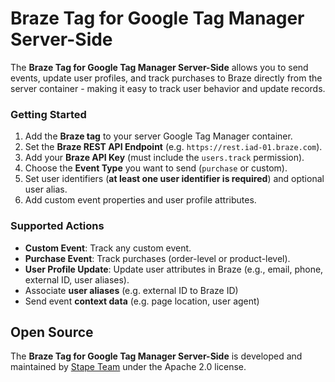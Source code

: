 # Braze Tag for Google Tag Manager Server-Side

The **Braze Tag for Google Tag Manager Server-Side** allows you to send events, update user profiles, and track purchases to Braze directly from the server container - making it easy to track user behavior and update records.

### Getting Started

1. Add the **Braze tag** to your server Google Tag Manager container.
2. Set the **Braze REST API Endpoint** (e.g. `https://rest.iad-01.braze.com`).
3. Add your **Braze API Key** (must include the `users.track` permission).
4. Choose the **Event Type** you want to send (`purchase` or custom).
5. Set user identifiers (**at least one user identifier is required**) and optional user alias.
6. Add custom event properties and user profile attributes.

### Supported Actions

- **Custom Event**: Track any custom event.
- **Purchase Event**: Track purchases (order-level or product-level).
- **User Profile Update**: Update user attributes in Braze (e.g., email, phone, external ID, user aliases).
- Associate **user aliases** (e.g. external ID to Braze ID)
- Send event **context data** (e.g. page location, user agent)

## Open Source

The **Braze Tag for Google Tag Manager Server-Side** is developed and maintained by [Stape Team](https://stape.io/) under the Apache 2.0 license.
